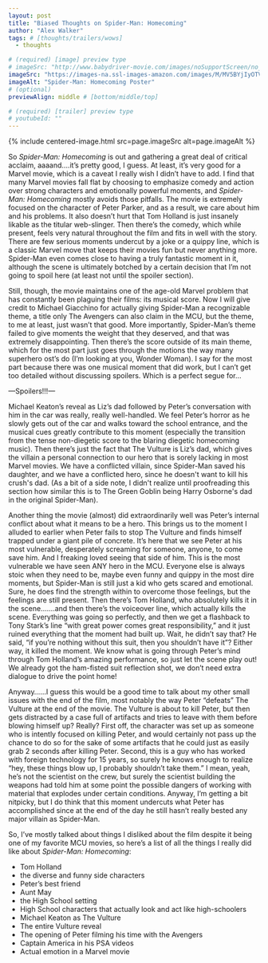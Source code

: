 ```yaml
---
layout: post
title: "Biased Thoughts on Spider-Man: Homecoming"
author: "Alex Walker"
tags: # [thoughts/trailers/wows]
  - thoughts

# (required) [image] preview type
# imageSrc: "http://www.babydriver-movie.com/images/noSupportScreen/no_support_bg.jpg"
imageSrc: "https://images-na.ssl-images-amazon.com/images/M/MV5BYjIyOTVmOTktOTkyMi00MjVhLTg2YmUtYjZjNGRjYTRiNmZmXkEyXkFqcGdeQXVyNjIzMDA2NjE@._V1_.jpg"
imageAlt: "Spider-Man: Homecoming Poster"
# (optional)
previewAlign: middle # [bottom/middle/top]

# (required) [trailer] preview type
# youtubeId: ""
---
```


{% include centered-image.html src=page.imageSrc alt=page.imageAlt %}

So _Spider-Man: Homecoming_ is out and gathering a great deal of critical acclaim, aaaand….it’s pretty good, I guess. At least, it’s very good for a Marvel movie, which is a caveat I really wish I didn’t have to add. I find that many Marvel movies fall flat by choosing to emphasize comedy and action over strong characters and emotionally powerful moments, and _Spider-Man: Homecoming_ mostly avoids those pitfalls. The movie is extremely focused on the character of Peter Parker, and as a result, we care about him and his problems. It also doesn’t hurt that Tom Holland is just insanely likable as the titular web-slinger. Then there’s the comedy, which while present, feels very natural throughout the film and fits in well with the story. There are few serious moments undercut by a joke or a quippy line, which is a classic Marvel move that keeps their movies fun but never anything more. Spider-Man even comes close to having a truly fantastic moment in it, although the scene is ultimately botched by a certain decision that I’m not going to spoil here (at least not until the spoiler section).

Still, though, the movie maintains one of the age-old Marvel problem that has constantly been plaguing their films: its musical score. Now I will give credit to Michael Giacchino for actually giving Spider-Man a recognizable theme, a title only The Avengers can also claim in the MCU, but the theme, to me at least, just wasn’t that good. More importantly, Spider-Man’s theme failed to give moments the weight that they deserved, and that was extremely disappointing. Then there’s the score outside of its main theme, which for the most part just goes through the motions the way many superhero ost’s do (I’m looking at you, Wonder Woman). I say for the most part because there was one musical moment that did work, but I can’t get too detailed without discussing spoilers. Which is a perfect segue for…

—Spoilers!!!—

Michael Keaton’s reveal as Liz’s dad followed by Peter’s conversation with him in the car was really, really well-handled. We feel Peter’s horror as he slowly gets out of the car and walks toward the school entrance, and the musical cues greatly contribute to this moment (especially the transition from the tense non-diegetic score to the blaring diegetic homecoming music). Then there’s just the fact that The Vulture is Liz’s dad, which gives the villain a personal connection to our hero that is sorely lacking in most Marvel movies. We have a conflicted villain, since Spider-Man saved his daughter, and we have a conflicted hero, since he doesn't want to kill his crush's dad. (As a bit of a side note, I didn't realize until proofreading this section how similar this is to The Green Goblin being Harry Osborne's dad in the original Spider-Man).

Another thing the movie (almost) did extraordinarily well was Peter’s internal conflict about what it means to be a hero. This brings us to the moment I alluded to earlier when Peter fails to stop The Vulture and finds himself trapped under a giant pile of concrete. It’s here that we see Peter at his most vulnerable, desperately screaming for someone, anyone, to come save him. And I freaking loved seeing that side of him. This is the most vulnerable we have seen ANY hero in the MCU. Everyone else is always stoic when they need to be, maybe even funny and quippy in the most dire moments, but Spider-Man is still just a kid who gets scared and emotional. Sure, he does find the strength within to overcome those feelings, but the feelings are still present. Then there’s Tom Holland, who absolutely kills it in the scene…….and then there’s the voiceover line, which actually kills the scene. Everything was going so perfectly, and then we get a flashback to Tony Stark’s line “with great power comes great responsibility,” and it just ruined everything that the moment had built up. Wait, he didn’t say that? He said, “if you’re nothing without this suit, then you shouldn’t have it”? Either way, it killed the moment. We know what is going through Peter’s mind through Tom Holland’s amazing performance, so just let the scene play out! We already got the ham-fisted suit reflection shot, we don’t need extra dialogue to drive the point home!

Anyway……I guess this would be a good time to talk about my other small issues with the end of the film, most notably the way Peter “defeats” The Vulture at the end of the movie. The Vulture is about to kill Peter, but then gets distracted by a case full of artifacts and tries to leave with them before blowing himself up? Really? First off, the character was set up as someone who is intently focused on killing Peter, and would certainly not pass up the chance to do so for the sake of some artifacts that he could just as easily grab 2 seconds after killing Peter. Second, this is a guy who has worked with foreign technology for 15 years, so surely he knows enough to realize “hey, these things blow up, I probably shouldn’t take them.” I mean, yeah, he’s not the scientist on the crew, but surely the scientist building the weapons had told him at some point the possible dangers of working with material that explodes under certain conditions. Anyway, I’m getting a bit nitpicky, but I do think that this moment undercuts what Peter has accomplished since at the end of the day he still hasn’t really bested any major villain as Spider-Man.

So, I’ve mostly talked about things I disliked about the film despite it being one of my favorite MCU movies, so here’s a list of all the things I really did like about _Spider-Man: Homecoming_:
* Tom Holland
* the diverse and funny side characters
* Peter’s best friend
* Aunt May
* the High School setting
* High School characters that actually look and act like high-schoolers
* Michael Keaton as The Vulture
* The entire Vulture reveal
* The opening of Peter filming his time with the Avengers
* Captain America in his PSA videos
* Actual emotion in a Marvel movie
